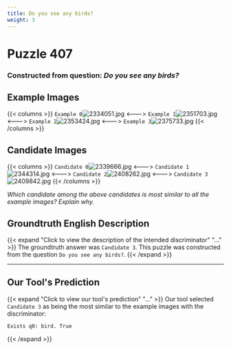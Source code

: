 ```yaml
---
title: Do you see any birds?
weight: 3
---
```


# Puzzle 407
### Constructed from question: _Do you see any birds?_


## Example Images
{{< columns >}}
`Example 0`![2334051.jpg](/gqa_images/2334051.jpg)
<--->
`Example 1`![2351703.jpg](/gqa_images/2351703.jpg)
<--->
`Example 2`![2353424.jpg](/gqa_images/2353424.jpg)
<--->
`Example 3`![2375733.jpg](/gqa_images/2375733.jpg)
{{< /columns >}}

## Candidate Images
{{< columns >}}
`Candidate 0`![2339666.jpg](/gqa_images/2339666.jpg)
<--->
`Candidate 1`![2344314.jpg](/gqa_images/2344314.jpg)
<--->
`Candidate 2`![2408262.jpg](/gqa_images/2408262.jpg)
<--->
`Candidate 3`![2409842.jpg](/gqa_images/2409842.jpg)
{{< /columns >}}

*Which candidate among the above candidates is most similar to all the example images? Explain why.*

## Groundtruth English Description

{{< expand "Click to view the description of the intended discriminator" "..." >}}
The groundtruth answer was `Candidate 3`. This puzzle was constructed from the question `Do you see any birds?`.
{{< /expand >}}

---

## Our Tool's Prediction

{{< expand "Click to view our tool's prediction" "..." >}}
Our tool selected `Candidate 3` as being the most similar to the example images with the discriminator:
```plaintext
Exists q0: bird. True
```
{{< /expand >}}
